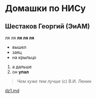 # Домашки по НИСу
## Шестаков Георгий (ЭиАМ)
ля ля **ля ля ля**
- вышел
- заяц
- на крыльцо
1. а дальше
2. он **упал**
>*Чем хуже тем лучше* (с) В.И. Ленин

[dz1.md](/ethiopia_CILS/DZ)
